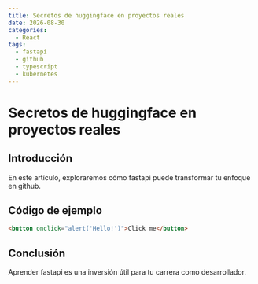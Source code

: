 ```yaml
---
title: Secretos de huggingface en proyectos reales
date: 2026-08-30
categories:
  - React
tags:
  - fastapi
  - github
  - typescript
  - kubernetes
---
```


# Secretos de huggingface en proyectos reales

## Introducción

En este artículo, exploraremos cómo fastapi puede transformar tu enfoque en github.

## Código de ejemplo

```html
<button onclick="alert('Hello!')">Click me</button>
```

## Conclusión

Aprender fastapi es una inversión útil para tu carrera como desarrollador.